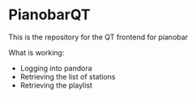 PianobarQT
=========

This is the repository for the QT frontend for pianobar

What is working:

* Logging into pandora
* Retrieving the list of stations
* Retrieving the playlist